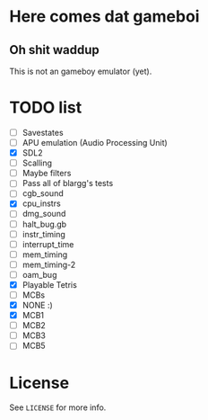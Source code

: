 Here comes dat gameboi
======================
Oh shit waddup
--------------

This is not an gameboy emulator (yet).

TODO list
=========

 - [ ] Savestates
 - [ ] APU emulation (Audio Processing Unit)
 - [x] SDL2
  - [ ] Scalling
  - [ ] Maybe filters
 - [ ] Pass all of blargg's tests
  - [ ] cgb_sound
  - [x] cpu_instrs
  - [ ] dmg_sound
  - [ ] halt_bug.gb
  - [ ] instr_timing
  - [ ] interrupt_time
  - [ ] mem_timing
  - [ ] mem_timing-2
  - [ ] oam_bug
 - [x] Playable Tetris
 - [ ] MCBs
  - [x] NONE :)
  - [x] MCB1
  - [ ] MCB2
  - [ ] MCB3
  - [ ] MCB5

License
=======
See `LICENSE` for more info.
